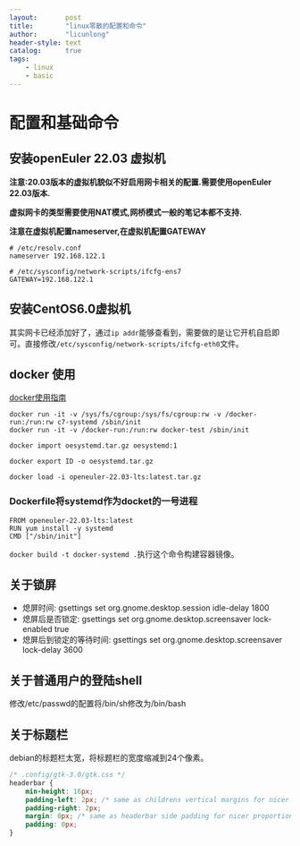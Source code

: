 ```yaml
---
layout:       post
title:        "linux零散的配置和命令"
author:       "licunlong"
header-style: text
catalog:      true
tags:
    - linux
    - basic
---
```


# 配置和基础命令

## 安装openEuler 22.03 虚拟机

**注意:20.03版本的虚拟机貌似不好启用网卡相关的配置.需要使用openEuler 22.03版本.**

**虚拟网卡的类型需要使用NAT模式,网桥模式一般的笔记本都不支持.**

**注意在虚拟机配置nameserver,在虚拟机配置GATEWAY**

```shell
# /etc/resolv.conf
nameserver 192.168.122.1
```

```shell
# /etc/sysconfig/network-scripts/ifcfg-ens7
GATEWAY=192.168.122.1
```

## 安装CentOS6.0虚拟机

其实网卡已经添加好了，通过`ip addr`能够查看到，需要做的是让它开机自启即可。直接修改`/etc/sysconfig/network-scripts/ifcfg-eth0`文件。

## docker 使用

[docker使用指南](https://yeasy.gitbook.io/docker_practice/)

```shell
docker run -it -v /sys/fs/cgroup:/sys/fs/cgroup:rw -v /docker-run:/run:rw c7-systemd /sbin/init
docker run -it -v /docker-run:/run:rw docker-test /sbin/init
```

```shell
docker import oesystemd.tar.gz oesystemd:1
```

```shell
docker export ID -o oesystemd.tar.gz
```

```shell
docker load -i openeuler-22.03-lts:latest.tar.gz
```

### Dockerfile将systemd作为docket的一号进程

```shell
FROM openeuler-22.03-lts:latest
RUN yum install -y systemd
CMD ["/sbin/init"]
```
`docker build -t docker-systemd .`执行这个命令构建容器镜像。


## 关于锁屏

* 熄屏时间: gsettings set org.gnome.desktop.session idle-delay 1800
* 熄屏后是否锁定: gsettings set org.gnome.desktop.screensaver lock-enabled true
* 熄屏后到锁定的等待时间: gsettings set org.gnome.desktop.screensaver lock-delay 3600

## 关于普通用户的登陆shell

修改/etc/passwd的配置将/bin/sh修改为/bin/bash

## 关于标题栏

debian的标题栏太宽，将标题栏的宽度缩减到24个像素。

```css
/* .config/gtk-3.0/gtk.css */
headerbar {
    min-height: 16px;
    padding-left: 2px; /* same as childrens vertical margins for nicer proportions */
    padding-right: 2px;
    margin: 0px; /* same as headerbar side padding for nicer proportions */
    padding: 0px;
}
```